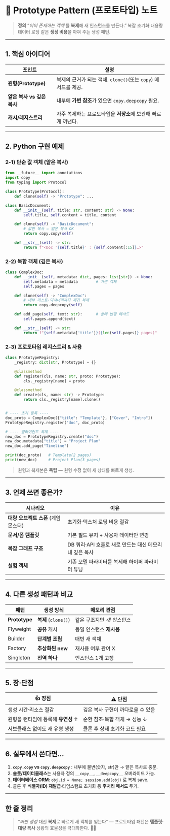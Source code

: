 # 🐑 Prototype Pattern (프로토타입) 노트

> **정의**
> “*이미 존재하는 객체* 를 **복제**해 새 인스턴스를 만든다.”
> 복잡 초기화·대용량 데이터 로딩 같은 **생성 비용**을 아껴 주는 생성 패턴.

---

## 1. 핵심 아이디어

| 포인트                | 설명                                           |
| ------------------ | -------------------------------------------- |
| **원형(Prototype)**  | 복제의 근거가 되는 객체. `clone()`(또는 `copy`) 메서드를 제공. |
| **얕은 복사 vs 깊은 복사** | 내부에 **가변 참조**가 있으면 `copy.deepcopy` 필요.       |
| **캐시/레지스트리**       | 자주 복제하는 프로토타입을 **저장소**에 보관해 빠르게 꺼낸다.         |

---

## 2. Python 구현 예제

### 2-1) 단순 값 객체 (얕은 복사)

```python
from __future__ import annotations
import copy
from typing import Protocol

class Prototype(Protocol):
    def clone(self) -> "Prototype": ...

class BasicDocument:
    def __init__(self, title: str, content: str) -> None:
        self.title, self.content = title, content

    def clone(self) -> "BasicDocument":
        # 값만 복사 ⇒ 얕은 복사 OK
        return copy.copy(self)

    def __str__(self) -> str:
        return f"<Doc '{self.title}' : {self.content[:15]}…>"
```

### 2-2) 복합 객체 (깊은 복사)

```python
class ComplexDoc:
    def __init__(self, metadata: dict, pages: list[str]) -> None:
        self.metadata = metadata        # 가변 객체
        self.pages = pages

    def clone(self) -> "ComplexDoc":
        # 내부 리스트·딕셔너리까지 재귀 복제
        return copy.deepcopy(self)

    def add_page(self, text: str):      # 상태 변경 메서드
        self.pages.append(text)

    def __str__(self) -> str:
        return f"{self.metadata['title']}({len(self.pages)} pages)"
```

### 2-3) 프로토타입 레지스트리 & 사용

```python
class PrototypeRegistry:
    _registry: dict[str, Prototype] = {}

    @classmethod
    def register(cls, name: str, proto: Prototype):
        cls._registry[name] = proto

    @classmethod
    def create(cls, name: str) -> Prototype:
        return cls._registry[name].clone()


# ---- 초기 등록 ----
doc_proto = ComplexDoc({"title": "Template"}, ["Cover", "Intro"])
PrototypeRegistry.register("doc", doc_proto)

# ---- 클라이언트 복제 ----
new_doc = PrototypeRegistry.create("doc")
new_doc.metadata["title"] = "Project Plan"
new_doc.add_page("Timeline")

print(doc_proto)   # Template(2 pages)
print(new_doc)     # Project Plan(3 pages)
```

> 원형과 복제본은 **독립** — 원형 수정 없이 새 상태를 빠르게 생성.

---

## 3. 언제 쓰면 좋은가?

| 시나리오                    | 이유                                  |
| ----------------------- | ----------------------------------- |
| **대량 오브젝트 스폰** (게임 몬스터) | 초기화·텍스처 로딩 비용 절감                    |
| **문서/폼 템플릿**            | 기본 필드 유지 + 사용자 데이터만 변경              |
| **복잡 그래프 구조**           | DB 쿼리·API 호출로 새로 만드는 대신 메모리 내 깊은 복사 |
| **실험 객체**               | 기존 모델 파라미터를 복제해 하이퍼 파라미터 튜닝         |

---

## 4. 다른 생성 패턴과 비교

| 패턴            | 생성 방식              | 메모리 관점           |
| ------------- | ------------------ | ---------------- |
| **Prototype** | **복제** (`clone()`) | 같은 구조지만 *새 인스턴스* |
| Flyweight     | **공유** 캐시          | 동일 인스턴스 **재사용**  |
| Builder       | **단계별 조립**         | 매번 새 객체          |
| Factory       | **추상화된 new**       | 재사용 여부 관여 X      |
| Singleton     | **전역 하나**          | 인스턴스 1개 고정       |

---

## 5. 장·단점

| 👍 장점                  | ⚠️ 단점               |
| ---------------------- | ------------------- |
| 생성 시간·리소스 절감           | 깊은 복사 구현이 까다로울 수 있음 |
| 원형을 런타임에 등록해 **유연성** ↑ | 순환 참조·복합 객체 → 성능 ↓  |
| 서브클래스 없이도 새 유형 생성      | 클론 후 상태 초기화 코드 필요   |

---

## 6. 실무에서 쓴다면...

1. **`copy.copy` vs `copy.deepcopy`** : 내부에 불변(숫자, str)만 → 얕은 복사로 충분.
2. **슬롯/데이터클래스**는 사용자 정의 `__copy__`, `__deepcopy__` 오버라이드 가능.
3. **데이터베이스 ORM**: `obj.id = None; session.add(obj)` 로 복제 save.
4. 클론 후 **식별자(ID) 재발급**·타임스탬프 초기화 등 **후처리 메서드** 두기.

---

## 한 줄 정리

> “*비싼 생성* 대신 **복제**로 빠르게 새 객체를 얻는다” — 프로토타입 패턴은 **템플릿·대량 복사** 상황의 효율성을 극대화한다. 🐑💨
